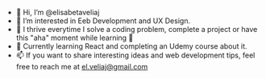 - 👋 Hi, I’m @elisabetaveliaj
- 👀 I’m interested in Eeb Development and UX Design.
- 🌱 I thrive everytime I solve a coding problem, complete a project or have this "aha" moment while learning 💪
- 💞️ Currently learning React and completing an Udemy course about it.
- 📫 If you want to share interesting ideas and web development tips, feel free to reach me at el.veliaj@gmail.com

